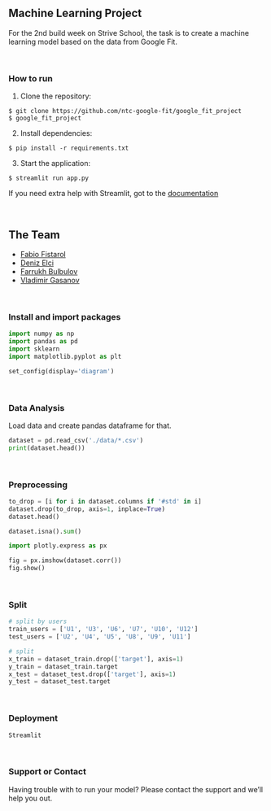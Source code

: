 ## Machine Learning Project

For the 2nd build week on Strive School, the task is to create a machine learning model based on the data from Google Fit.

<br />

### How to run

1. Clone the repository:

```
$ git clone https://github.com/ntc-google-fit/google_fit_project
$ google_fit_project
```

2. Install dependencies:

```
$ pip install -r requirements.txt
```

3. Start the application:

```
$ streamlit run app.py
```

If you need extra help with Streamlit, got to the [documentation](https://docs.streamlit.io)

<br />

## The Team

- [Fabio Fistarol](https://github.com/fistadev)
- [Deniz Elci](https://github.com/deniz-shelby)
- [Farrukh Bulbulov](https://github.com/fbulbulov)
- [Vladimir Gasanov](https://github.com/VladimirGas)

<br />

### Install and import packages

```python
import numpy as np
import pandas as pd
import sklearn
import matplotlib.pyplot as plt

set_config(display='diagram')
```

<br />

### Data Analysis

Load data and create pandas dataframe for that.

```python
dataset = pd.read_csv('./data/*.csv')
print(dataset.head())
```

<br />

### Preprocessing

```python
to_drop = [i for i in dataset.columns if '#std' in i]
dataset.drop(to_drop, axis=1, inplace=True)
dataset.head()

dataset.isna().sum()
```

```python
import plotly.express as px

fig = px.imshow(dataset.corr())
fig.show()
```

<br />

### Split

```python
# split by users
train_users = ['U1', 'U3', 'U6', 'U7', 'U10', 'U12']
test_users = ['U2', 'U4', 'U5', 'U8', 'U9', 'U11']

# split
x_train = dataset_train.drop(['target'], axis=1)
y_train = dataset_train.target
x_test = dataset_test.drop(['target'], axis=1)
y_test = dataset_test.target
```

<br />

### Deployment

```python
Streamlit
```

<br />

### Support or Contact

Having trouble with to run your model? Please contact the support and we’ll help you out.

<br />
